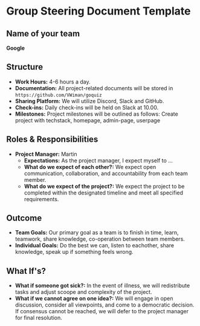 # Group Steering Document Template

## Name of your team

**Google**

## Structure

- **Work Hours:** 4-6 hours a day.
- **Documentation:** All project-related documents will be stored in `https://github.com/VWiman/goquiz`
- **Sharing Platform:** We will utilize Discord, Slack and GitHub.
- **Check-ins:** Daily check-ins will be held on Slack at 10.00.
- **Milestones:** Project milestones will be outlined as follows: Create project with techstack, homepage, admin-page, userpage

## Roles & Responsibilities

- **Project Manager:** Martin
  - **Expectations:** As the project manager, I expect myself to ...
  - **What do we expect of each other?:** We expect open communication, collaboration, and accountability from each team member.
  - **What do we expect of the project?:** We expect the project to be completed within the designated timeline and meet all specified requirements.

## Outcome

- **Team Goals:** Our primary goal as a team is to finish in time, learn, teamwork, share knowledge, co-operation between team members.
- **Individual Goals:** Do the best we can, listen to eachother, share knowledge, speak up if something feels wrong.

## What If's?

- **What if someone got sick?:** In the event of illness, we will redistribute tasks and adjust scoope and complexity of the project.
- **What if we cannot agree on one idea?:** We will engage in open discussion, consider all viewpoints, and come to a democratic decision. If consensus cannot be reached, we will defer to the project manager for final resolution.

